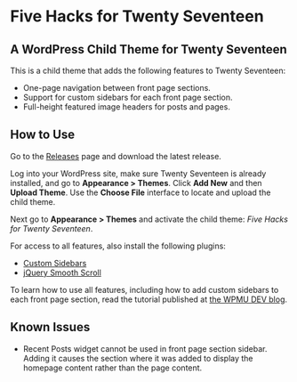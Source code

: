 # Five Hacks for Twenty Seventeen
## A WordPress Child Theme for Twenty Seventeen

This is a child theme that adds the following features to Twenty Seventeen:

- One-page navigation between front page sections.
- Support for custom sidebars for each front page section.
- Full-height featured image headers for posts and pages.

## How to Use

Go to the [Releases](https://github.com/jpen365/five-hacks-for-twenty-seventeen/releases) page and download the latest release. 

Log into your WordPress site, make sure Twenty Seventeen is already installed, and go to **Appearance > Themes**. Click **Add New** and then **Upload Theme**. Use the **Choose File** interface to locate and upload the child theme.

Next go to **Appearance > Themes** and activate the child theme: *Five Hacks for Twenty Seventeen*.

For access to all features, also install the following plugins:

- [Custom Sidebars](https://wordpress.org/plugins/custom-sidebars/)
- [jQuery Smooth Scroll](https://wordpress.org/plugins/jquery-smooth-scroll/)

To learn how to use all features, including how to add custom sidebars to each front page section, read the tutorial published at [the WPMU DEV blog](http://premium.wpumdev.org/blog).

## Known Issues

- Recent Posts widget cannot be used in front page section sidebar. Adding it causes the section where it was added to display the homepage content rather than the page content.